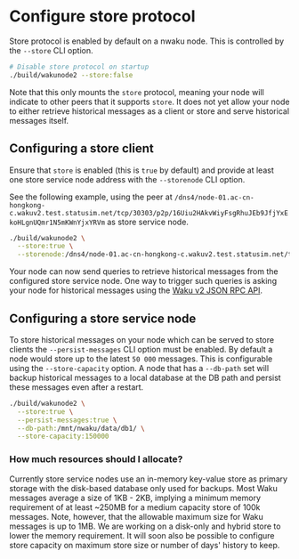 # Configure store protocol

Store protocol is enabled by default on a nwaku node.
This is controlled by the `--store` CLI option.

```sh
# Disable store protocol on startup
./build/wakunode2 --store:false
```

Note that this only mounts the `store` protocol,
meaning your node will indicate to other peers that it supports `store`.
It does not yet allow your node to either retrieve historical messages as a client
or store and serve historical messages itself.

## Configuring a store client

Ensure that `store` is enabled (this is `true` by default) and provide at least one store service node address with the `--storenode` CLI option.

See the following example, using the peer at `/dns4/node-01.ac-cn-hongkong-c.wakuv2.test.statusim.net/tcp/30303/p2p/16Uiu2HAkvWiyFsgRhuJEb9JfjYxEkoHLgnUQmr1N5mKWnYjxYRVm` as store service node.

```sh
./build/wakunode2 \
  --store:true \
  --storenode:/dns4/node-01.ac-cn-hongkong-c.wakuv2.test.statusim.net/tcp/30303/p2p/16Uiu2HAkvWiyFsgRhuJEb9JfjYxEkoHLgnUQmr1N5mKWnYjxYRVm
```

Your node can now send queries to retrieve historical messages
from the configured store service node.
One way to trigger such queries is asking your node for historical messages using the [Waku v2 JSON RPC API](https://rfc.vac.dev/spec/16/).

## Configuring a store service node

To store historical messages on your node which can be served to store clients the `--persist-messages` CLI option must be enabled.
By default a node would store up to the latest `50 000` messages.
This is configurable using the `--store-capacity` option.
A node that has a `--db-path` set will backup historical messages to a local database at the DB path
and persist these messages even after a restart.

```sh
./build/wakunode2 \
  --store:true \
  --persist-messages:true \
  --db-path:/mnt/nwaku/data/db1/ \
  --store-capacity:150000
```

### How much resources should I allocate?

Currently store service nodes use an in-memory key-value store as primary storage with the disk-based database only used for backups.
Most Waku messages average a size of 1KB - 2KB,
implying a minimum memory requirement of at least ~250MB
for a medium capacity store of 100k messages.
Note, however, that the allowable maximum size for Waku messages is up to 1MB.
We are working on a disk-only and hybrid store to lower the memory requirement.
It will soon also be possible to configure store capacity on maximum store size or number of days' history to keep.